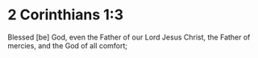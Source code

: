# 2 Corinthians 1:3

Blessed [be] God, even the Father of our Lord Jesus Christ, the Father of mercies, and the God of all comfort;
